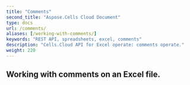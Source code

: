 ```yaml
---
title: "Comments"
second_title: "Aspose.Cells Cloud Document"
type: docs
url: /comments/
aliases: [/working-with-comments/]
keywords: "REST API, spreadsheets, excel, comments"
description: "Cells.Cloud API for Excel operate: comments operate."
weight: 220
---
```



## Working with comments on an Excel file.